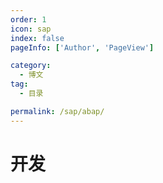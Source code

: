 ```yaml
---
order: 1
icon: sap
index: false
pageInfo: ['Author', 'PageView']

category:
  - 博文
tag:
  - 目录

permalink: /sap/abap/
---
```


# 开发


<!-- <Catalog base='/' hideHeading/> -->
<Catalog base='/sap/abap/' hideHeading/>
